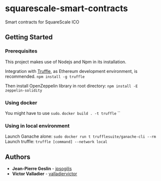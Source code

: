 # squarescale-smart-contracts
Smart contracts for SquareScale ICO

## Getting Started

### Prerequisites
This project makes use of Nodejs and Npm in its installation.

Integration with [Truffle](https://github.com/ConsenSys/truffle), as Ethereum development environment, is recommended.
`npm install -g truffle`

Then install OpenZeppelin library in root directory:
`npm install -E zeppelin-solidity`

### Using docker
You might have to use `sudo`.
`docker build . -t truffle`
``

### Using in local environment
Launch Ganache alone:
`sudo docker run t trufflesuite/ganache-cli --rm`
Launch truffle:
`truffle [command] --network local`

## Authors
* **Jean-Pierre Geslin** - [jpsogilis](https://github.com/jpsogilis)
* **Victor Valladier** - [valladiervictor](https://github.com/valladiervictor)
